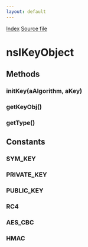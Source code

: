 ```yaml
---
layout: default
---
```

<div id='links'><a href="../index.html">Index</a>
<a href="http://dxr.mozilla.org/mozilla-central/source/security/manager/ssl/public/nsIKeyModule.idl">Source file</a>
</div>

# nsIKeyObject #

## Methods ##

### initKey(aAlgorithm, aKey) ###

### getKeyObj() ###

### getType() ###

## Constants ##

### SYM_KEY ###

### PRIVATE_KEY ###

### PUBLIC_KEY ###

### RC4 ###

### AES_CBC ###

### HMAC ###
